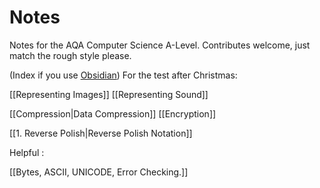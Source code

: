# Notes

Notes for the AQA Computer Science A-Level.
Contributes welcome, just match the rough style please.

(Index if you use [Obsidian](https://obsidian.md))
For the test after Christmas:

[[Representing Images]]
[[Representing Sound]]

[[Compression|Data Compression]]
[[Encryption]]

[[1. Reverse Polish|Reverse Polish Notation]]

Helpful :

[[Bytes, ASCII, UNICODE, Error Checking.]]

